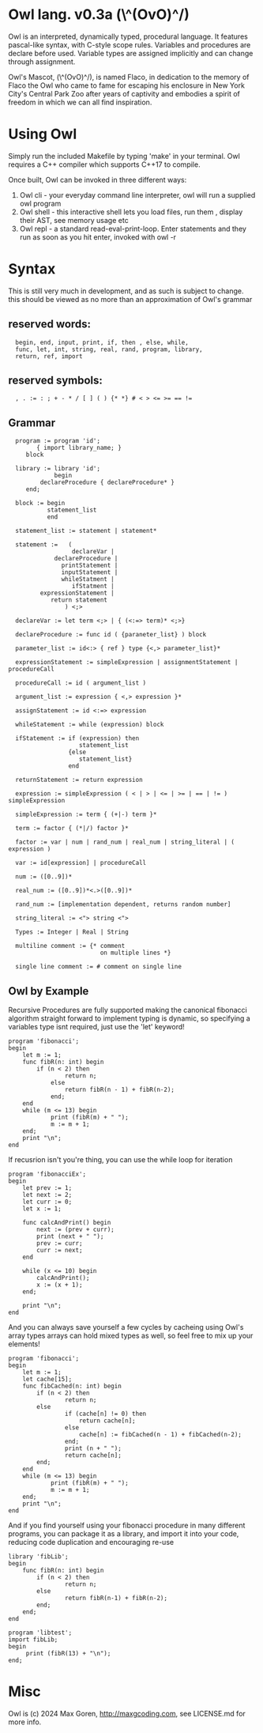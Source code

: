 # Owl lang. v0.3a  (\\^(OvO)^/)

Owl is an interpreted, dynamically typed, procedural language.
It features pascal-like syntax, with C-style scope rules.
Variables and procedures are declare before used. Variable types are assigned 
implicitly and can change through assignment.

Owl's Mascot, (\\^(OvO)^/), is named Flaco, in dedication to the memory of Flaco the Owl who came
to fame for escaping his enclosure in New York City's Central Park Zoo after years of captivity and 
embodies a spirit of freedom in which we can all find inspiration.

# Using Owl

Simply run the included Makefile by typing 'make' in your terminal. Owl requires a C++ compiler which supports C++17 to compile. 

Once built, Owl can be invoked in three different ways:
1) Owl cli - your everyday command line interpreter, owl <options> <filename> will run a supplied owl program
2) Owl shell - this interactive shell lets you load files, run them , display their AST, see memory usage etc
3) Owl repl - a standard read-eval-print-loop. Enter statements and they run as soon as you hit enter, invoked with owl -r


# Syntax

This is still very much in development, and as such is subject to change.
this should be viewed as no more than an approximation of Owl's grammar

## reserved words: 

      begin, end, input, print, if, then , else, while, 
      func, let, int, string, real, rand, program, library,
      return, ref, import

## reserved symbols:
      , . := : ; + - * / [ ] ( ) {* *} # < > <= >= == != 

## Grammar

      program := program 'id';
      		{ import library_name; }
		 block
      
      library := library 'id';
                 begin
  			 declareProcedure { declareProcedure* }
		 end;
   
      block := begin 
               statement_list
               end

      statement_list := statement | statement*

      statement :=   (   
	      	          declareVar |
	             declareProcedure |
	               printStatement |
	               inputStatement |
                   whileStatment |
                      ifStatment |
             expressionStatement |
                return statement 
                    ) <;>

      declareVar := let term <;> | { (<:=> term)* <;>}

      declareProcedure := func id ( {paraneter_list} ) block

      parameter_list := id<:> { ref } type {<,> parameter_list}*

      expressionStatement := simpleExpression | assignmentStatement | procedureCall

      procedureCall := id ( argument_list )  

      argument_list := expression { <,> expression }*

      assignStatement := id <:=> expression

      whileStatement := while (expression) block

      ifStatement := if (expression) then
                        statement_list
                     {else 
                        statement_list}
                     end
      
      returnStatement := return expression

      expression := simpleExpression ( < | > | <= | >= | == | != ) simpleExpression        

      simpleExpression := term { (+|-) term }*

      term := factor { (*|/) factor }*

      factor := var | num | rand_num | real_num | string_literal | ( expression )

      var := id[expression] | procedureCall

      num := ([0..9])*

      real_num := ([0..9])*<.>([0..9])*

      rand_num := [implementation dependent, returns random number]

      string_literal := <"> string <">

      Types := Integer | Real | String
	  
	  multiline comment := {* comment
	  						  on multiple lines *}
      
	  single line comment := # comment on single line

##  Owl by Example

Recursive Procedures are fully supported making the canonical fibonacci algorithm straight forward to implement
typing is dynamic, so specifying a variables type isnt required, just use the 'let' keyword!

    program 'fibonacci';
    begin
    	let m := 1;
    	func fibR(n: int) begin
        	if (n < 2) then
            		return n;
             	else
            		return fibR(n - 1) + fibR(n-2);
             	end;
    	end
    	while (m <= 13) begin
             	print (fibR(m) + " ");
             	m := m + 1;
    	end;
    	print "\n";
    end

If recusrion isn't you're thing, you can use the while loop for iteration

    program 'fibonacciEx';
    begin
    	let prev := 1;
    	let next := 2;
    	let curr := 0;
    	let x := 1;
    
    	func calcAndPrint() begin
        	next := (prev + curr);
        	print (next + " ");
        	prev := curr;
        	curr := next;
    	end

    	while (x <= 10) begin
        	calcAndPrint();
        	x := (x + 1);
    	end;
    
    	print "\n";
    end

And you can always save yourself a few cycles by cacheing using Owl's array types
arrays can hold mixed types as well, so feel free to mix up your elements!

    program 'fibonacci';
    begin
   	    let m := 1;
    	let cache[15];
    	func fibCached(n: int) begin
	 	    if (n < 2) then
            		return n;
        	else
            		if (cache[n] != 0) then
                		return cache[n];
            		else
                		cache[n] := fibCached(n - 1) + fibCached(n-2);
            		end;
            		print (n + " ");
            		return cache[n];
        	end;
    	end
        while (m <= 13) begin
             	print (fibR(m) + " ");
             	m := m + 1;
    	end;
    	print "\n";
    end

And if you find yourself using your fibonacci procedure in many different programs, you can
package it as a library, and import it into your code, reducing code duplication and encouraging re-use

    library 'fibLib';
    begin
        func fibR(n: int) begin 
        	if (n < 2) then
            		return n;
        	else
            		return fibR(n-1) + fibR(n-2);
        	end;
   	    end;
    end
    
    program 'libtest';
    import fibLib;
    begin
         print (fibR(13) + "\n");
    end;
    
# Misc
Owl is (c) 2024 Max Goren, http://maxgcoding.com, see LICENSE.md for more info.
